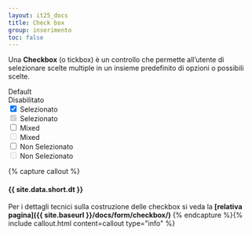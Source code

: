 ```yaml
---
layout: it25_docs
title: Check box
group: inserimento
toc: false
---
```


Una **Checkbox** (o tickbox) è un controllo che permette all’utente di selezionare scelte multiple in un insieme predefinito di opzioni o possibili scelte.

<div class="bd-example">
  <div class="row">
    <div class="col">Default</div>
    <div class="col">Disabilitato</div>
  </div>
  <div class="row">
    <div class="col">
      <div class="form-check">
        <input id="check1" class="" type="checkbox" checked="checked" />
        <label for="check1" class="">Selezionato</label>
      </div>
    </div>
    <div class="col">
      <div class="form-check">
        <input id="check2" class="" type="checkbox" checked="checked" disabled="" />
        <label for="check2" class="disabled">Selezionato</label>
      </div>
    </div>
  </div>
  <div class="row">
    <div class="col">
      <div class="form-check">
        <input id="check3" class="semi-checked" type="checkbox" />
        <label for="check3" class="">Mixed</label>
      </div>
    </div>
    <div class="col">
      <div class="form-check">
        <input id="check4" class="semi-checked" type="checkbox" disabled="" />
        <label for="check4" class="disabled">Mixed</label>
      </div>
    </div>
  </div>
  <div class="row">
    <div class="col">
      <div class="form-check">
        <input id="check5" class="" type="checkbox" />
        <label for="check5" class="">Non Selezionato</label>
      </div>
    </div>
    <div class="col">
      <div class="form-check">
        <input id="check6" class="" type="checkbox" disabled="" />
        <label for="check6" class="disabled">Non Selezionato</label>
      </div>
    </div>
  </div>
</div>



{% capture callout %}
#### {{ site.data.short.dt }}
Per i dettagli tecnici sulla costruzione delle checkbox si veda la **[relativa pagina]({{ site.baseurl }}/docs/form/checkbox/)**
{% endcapture %}{% include callout.html content=callout type="info" %}
